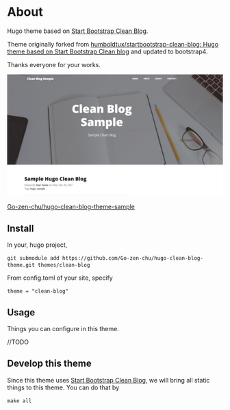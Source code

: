 # About

Hugo theme based on [Start Bootstrap Clean Blog](http://startbootstrap.com/template-overviews/clean-blog/).

Theme originally forked from [humboldtux/startbootstrap-clean-blog: Hugo theme based on Start Bootstrap Clean blog](https://github.com/humboldtux/startbootstrap-clean-blog) and updated to bootstrap4.

Thanks everyone for your works.

![Sample Page](./docs/hugo-clean-blog-sample.png)

[Go-zen-chu/hugo-clean-blog-theme-sample](https://github.com/Go-zen-chu/hugo-clean-blog-theme-sample)

## Install

In your, hugo project,
```
git submodule add https://github.com/Go-zen-chu/hugo-clean-blog-theme.git themes/clean-blog
```

From config.toml of your site, specify 
```
theme = "clean-blog"
```

## Usage

Things you can configure in this theme.

//TODO

## Develop this theme

Since this theme uses [Start Bootstrap Clean Blog](http://startbootstrap.com/template-overviews/clean-blog/), we will bring all static things to this theme.
You can do that by

```
make all
```
